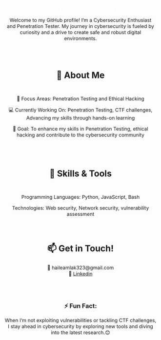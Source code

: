 <div align="center">
<h1 style="color: white; font-weight: bold; margin: 10px;" >👋 Hi, I’m Haileamlak!</h1>
<p style="font-size: 16px; margin:10px;">
Welcome to my GitHub profile! I’m a Cybersecurity Enthusiast and Penetration Tester. My journey in cybersecurity is fueled by curiosity and a drive to create safe and robust digital environments.
</p>
  <br>
  <br>
<h1 style="line-height: 2.5; margin: 32px;">
🚀 About Me
</h1>

<p style="font-size: 16px;">
🌟 Focus Areas: Penetration Testing and Ethical Hacking
</p>

<p style="font-size: 16px;">
💻 Currently Working On: Penetration Testing, CTF challenges, Advancing my skills through hands-on learning
</p>

<p style="font-size: 16px;">
🎯 Goal: To enhance my skills in Penetration Testing, ethical hacking and contribute to the cybersecurity community
</p>
  <br>
  <br>
<h1 style="line-height: 2.5; margin: 32px;">
🔧 Skills & Tools
</h1>

<p style="font-size: 16px; ">
Programming Languages: Python, JavaScript, Bash
</p>

<p style="font-size: 16px;">
Technologies: Web security, Network security, vulnerability assessment
</p>
  <br>
  <br>
<h1 style="line-height: 1.5; margin: 32px">
📫 Get in Touch!
</h1>

<p style="font-size: 16px;">
📧 <span style="font-size: 16px;" >haileamlak323@gmail.com</span><br>
💼 <a href="https://www.linkedin.com/in/haileamlaksahle" target="_blank" style="font-size: 16px;">Linkedin</a>
</p>
  <br>
  <br>
<h2 style="font-size: 20px; margin-top: 32px;">
⚡ Fun Fact:
</h2>
<p style="font-size: 16px;">
When I’m not exploiting vulnerabilities or tackling CTF challenges, I stay ahead in cybersecurity by exploring new tools and diving into the latest research.😊
</p>
</div>
